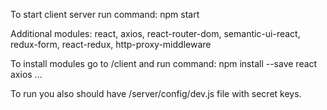 To start client server run command: npm start

Additional modules:
react,
axios,
react-router-dom,
semantic-ui-react,
redux-form,
react-redux,
http-proxy-middleware

To install modules go to /client and run command:
    npm install --save react axios ...

To run you also should have /server/config/dev.js file with secret keys.

